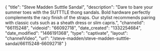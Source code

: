 {
    "title": "Steve Madden Sutttle Sandal",
    "description": "Dare to bare your summer toes with the SUTTTLE thong sandals. Bold hardware perfectly complements the racy finish of the straps.  Our stylist recommends pairing with classic cuts such as a sheath dress or slim capris.",
    "channelid": "66115248",
    "videoid": "66092718",
    "date_created": "1332254684",
    "date_modified": "1466191368",
    "type": "captivate",
    "layout": "channelVideo",
    "url": "\/steve-madden\/steve-madden-sutttle-sandal\/66115248-66092718"
}
